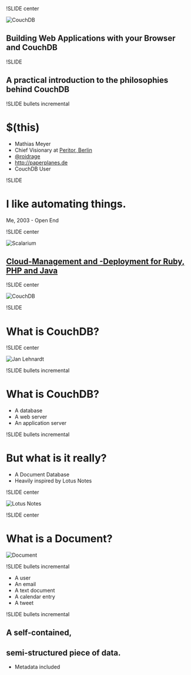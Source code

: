 !SLIDE center

![CouchDB](couchdb-logo.png)

## Building Web Applications with your Browser and CouchDB ##

!SLIDE

## A practical introduction to the philosophies behind CouchDB ##

!SLIDE bullets incremental

# $(this) #

* Mathias Meyer
* Chief Visionary at [Peritor, Berlin](http://peritor.com)
* [@roidrage](http://twitter.com/roidrage)
* <http://paperplanes.de>
* CouchDB User

!SLIDE

# I like automating things. #

<p class="caption">
  Me, 2003 - Open End
</p>

!SLIDE center

![Scalarium](scalarium.png)

## [Cloud-Management and -Deployment for Ruby, PHP and Java](http://scalarium.com) ##

!SLIDE center

![CouchDB](couchdb-logo.png)

!SLIDE

# What is CouchDB? #

!SLIDE center

![Jan Lehnardt](janl.jpg)

!SLIDE bullets incremental

# What is CouchDB? #

* A database
* A web server
* An application server

!SLIDE bullets incremental

# But what is it really? #

* A Document Database
* Heavily inspired by Lotus Notes

!SLIDE center

![Lotus Notes](lotus_notes.png)

!SLIDE center

# What is a Document? #

![Document](document.png)

!SLIDE bullets incremental

* A user
* An email
* A text document
* A calendar entry
* A tweet

!SLIDE bullets incremental

## A self-contained, ##
## semi-structured piece of data. ##

* Metadata included
